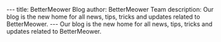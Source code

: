 <head>
    <link rel="apple-touch-icon" sizes="180x180" href="/manifest/apple-touch-icon.png?v2=true">
    <link rel="icon" type="image/png" sizes="32x32" href="/manifest/favicon-32x32.png?v2=true">
    <link rel="icon" type="image/png" sizes="194x194" href="/manifest/favicon-194x194.png?v2=true">
    <link rel="icon" type="image/png" sizes="192x192" href="/manifest/android-chrome-192x192.png?v2=true">
    <link rel="icon" type="image/png" sizes="256x256" href="/manifest/android-chrome-256x256.png?v2=true">
    <link rel="icon" type="image/png" sizes="384x384" href="/manifest/android-chrome-384x384.png?v2=true">
    <link rel="icon" type="image/png" sizes="512x512" href="/manifest/android-chrome-512x512.png?v2=true">
    <link rel="icon" type="image/png" sizes="16x16" href="/manifest/favicon-16x16.png?v2=true">
    <link rel="mask-icon" href="/manifest/safari-pinned-tab.svg?v2=true" color="#3fff00">
    <link rel="shortcut icon" href="/manifest/favicon.ico?v2=true">
    <script src="https://cdn.counter.dev/script.js" data-id="9379403f-0424-4d64-bb7f-b7690a2aff8b" data-utcoffset="8"></script>
</head>
---
title: BetterMeower Blog
author: BetterMeower Team
description: Our blog is the new home for all news, tips, tricks and updates related to BetterMeower.
---
Our blog is the new home for all news, tips, tricks and updates related to BetterMeower. 

